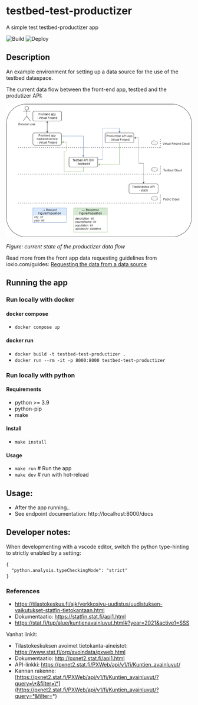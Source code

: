 # testbed-test-productizer

A simple test testbed-productizer app

![Build](https://github.com/Virtual-Finland-Development/testbed-test-productizer/actions/workflows/build-and-test.yml/badge.svg?branch=main)
![Deploy](https://github.com/Virtual-Finland-Development/testbed-test-productizer/actions/workflows/productizer-deploy.yml/badge.svg)

## Description

An example environment for setting up a data source for the use of the testbed dataspace.

The current data flow between the front-end app, testbed and the produtizer API:

![test-productizer](./docs/test-productizer-testbed-final.drawio.png)

_Figure: current state of the productizer data flow_

Read more from the front app data requesting guidelines from ioxio.com/guides: [Requesting the data from a data source](https://ioxio.com/guides/how-to-build-an-application#requesting-the-data-from-a-data-source)

## Running the app

### Run locally with docker

#### docker compose

- `docker compose up`

#### docker run

- `docker build -t testbed-test-productizer .`
- `docker run --rm -it -p 8000:8000 testbed-test-productizer`

### Run locally with python

#### Requirements

- python >= 3.9
- python-pip
- make

#### Install

- `make install`

#### Usage

- `make run` # Run the app
- `make dev` # run with hot-reload

## Usage:

- After the app running..
- See endpoint documentation: http://localhost:8000/docs

## Developer notes:

When developmenting with a vscode editor, switch the python type-hinting to strictly enabled by a setting:

```
{
  "python.analysis.typeCheckingMode": "strict"
}
```

### References

- https://tilastokeskus.fi/ajk/verkkosivu-uudistus/uudistuksen-vaikutukset-statfin-tietokantaan.html
- Dokumentaatio: https://statfin.stat.fi/api1.html
- https://stat.fi/tup/alue/kuntienavainluvut.html#?year=2021&active1=SSS

Vanhat linkit:

- Tilastokeskuksen avoimet tietokanta-aineistot: https://www.stat.fi/org/avoindata/pxweb.html
- Dokumentaatio: http://pxnet2.stat.fi/api1.html
- API-linkki: https://pxnet2.stat.fi/PXWeb/api/v1/fi/Kuntien_avainluvut/
- Kannan rakenne: [https://pxnet2.stat.fi/PXWeb/api/v1/fi/Kuntien_avainluvut/?query=\*&filter=\*](https://pxnet2.stat.fi/PXWeb/api/v1/fi/Kuntien_avainluvut/?query=*&filter=*)
